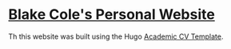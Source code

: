 # [Blake Cole's Personal Website](https://www.blakecole.com)

Th this website was built using the Hugo [Academic CV Template](https://github.com/HugoBlox/theme-academic-cv).
